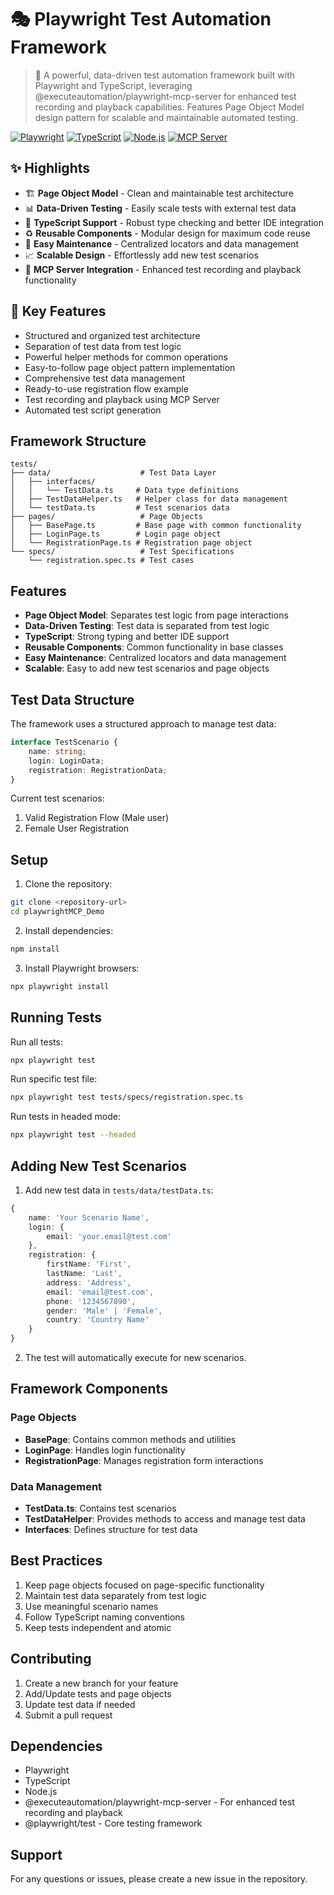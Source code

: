 # 🎭 Playwright Test Automation Framework

> 🚀 A powerful, data-driven test automation framework built with Playwright and TypeScript, leveraging @executeautomation/playwright-mcp-server for enhanced test recording and playback capabilities. Features Page Object Model design pattern for scalable and maintainable automated testing.

[![Playwright](https://img.shields.io/badge/Playwright-45ba4b.svg?style=for-the-badge&logo=Playwright&logoColor=white)](https://playwright.dev/)
[![TypeScript](https://img.shields.io/badge/TypeScript-3178C6.svg?style=for-the-badge&logo=TypeScript&logoColor=white)](https://www.typescriptlang.org/)
[![Node.js](https://img.shields.io/badge/Node.js-339933.svg?style=for-the-badge&logo=nodedotjs&logoColor=white)](https://nodejs.org/)
[![MCP Server](https://img.shields.io/badge/MCP_Server-FF3E00.svg?style=for-the-badge&logo=data:image/svg+xml;base64,PHN2ZyB4bWxucz0iaHR0cDovL3d3dy53My5vcmcvMjAwMC9zdmciIHdpZHRoPSIyNCIgaGVpZ2h0PSIyNCIgdmlld0JveD0iMCAwIDI0IDI0Ij48cGF0aCBmaWxsPSJ3aGl0ZSIgZD0iTTEyIDJDNi40NyAyIDIgNi40NyAyIDEyczQuNDcgMTAgMTAgMTAgMTAtNC40NyAxMC0xMFMxNy41MyAyIDEyIDJ6bTAgMThjLTQuNDEgMC04LTMuNTktOC04czMuNTktOCA4LTggOCAzLjU5IDggOC0zLjU5IDgtOCA4eiIvPjwvc3ZnPg==)](https://github.com/executeautomation/playwright-mcp)

## ✨ Highlights

- 🏗️ **Page Object Model** - Clean and maintainable test architecture
- 📊 **Data-Driven Testing** - Easily scale tests with external test data
- 🔧 **TypeScript Support** - Robust type checking and better IDE integration
- ♻️ **Reusable Components** - Modular design for maximum code reuse
- 🎯 **Easy Maintenance** - Centralized locators and data management
- 📈 **Scalable Design** - Effortlessly add new test scenarios
- 🎥 **MCP Server Integration** - Enhanced test recording and playback functionality

## 🌟 Key Features

- Structured and organized test architecture
- Separation of test data from test logic
- Powerful helper methods for common operations
- Easy-to-follow page object pattern implementation
- Comprehensive test data management
- Ready-to-use registration flow example
- Test recording and playback using MCP Server
- Automated test script generation

## Framework Structure

```
tests/
├── data/                    # Test Data Layer
│   ├── interfaces/         
│   │   └── TestData.ts     # Data type definitions
│   ├── TestDataHelper.ts   # Helper class for data management
│   └── testData.ts         # Test scenarios data
├── pages/                   # Page Objects
│   ├── BasePage.ts         # Base page with common functionality
│   ├── LoginPage.ts        # Login page object
│   └── RegistrationPage.ts # Registration page object
└── specs/                   # Test Specifications
    └── registration.spec.ts # Test cases
```

## Features

- **Page Object Model**: Separates test logic from page interactions
- **Data-Driven Testing**: Test data is separated from test logic
- **TypeScript**: Strong typing and better IDE support
- **Reusable Components**: Common functionality in base classes
- **Easy Maintenance**: Centralized locators and data management
- **Scalable**: Easy to add new test scenarios and page objects

## Test Data Structure

The framework uses a structured approach to manage test data:

```typescript
interface TestScenario {
    name: string;
    login: LoginData;
    registration: RegistrationData;
}
```

Current test scenarios:
1. Valid Registration Flow (Male user)
2. Female User Registration

## Setup

1. Clone the repository:
```bash
git clone <repository-url>
cd playwrightMCP_Demo
```

2. Install dependencies:
```bash
npm install
```

3. Install Playwright browsers:
```bash
npx playwright install
```

## Running Tests

Run all tests:
```bash
npx playwright test
```

Run specific test file:
```bash
npx playwright test tests/specs/registration.spec.ts
```

Run tests in headed mode:
```bash
npx playwright test --headed
```

## Adding New Test Scenarios

1. Add new test data in `tests/data/testData.ts`:
```typescript
{
    name: 'Your Scenario Name',
    login: {
        email: 'your.email@test.com'
    },
    registration: {
        firstName: 'First',
        lastName: 'Last',
        address: 'Address',
        email: 'email@test.com',
        phone: '1234567890',
        gender: 'Male' | 'Female',
        country: 'Country Name'
    }
}
```

2. The test will automatically execute for new scenarios.

## Framework Components

### Page Objects

- **BasePage**: Contains common methods and utilities
- **LoginPage**: Handles login functionality
- **RegistrationPage**: Manages registration form interactions

### Data Management

- **TestData.ts**: Contains test scenarios
- **TestDataHelper**: Provides methods to access and manage test data
- **Interfaces**: Defines structure for test data

## Best Practices

1. Keep page objects focused on page-specific functionality
2. Maintain test data separately from test logic
3. Use meaningful scenario names
4. Follow TypeScript naming conventions
5. Keep tests independent and atomic

## Contributing

1. Create a new branch for your feature
2. Add/Update tests and page objects
3. Update test data if needed
4. Submit a pull request

## Dependencies

- Playwright
- TypeScript
- Node.js
- @executeautomation/playwright-mcp-server - For enhanced test recording and playback
- @playwright/test - Core testing framework

## Support

For any questions or issues, please create a new issue in the repository. 